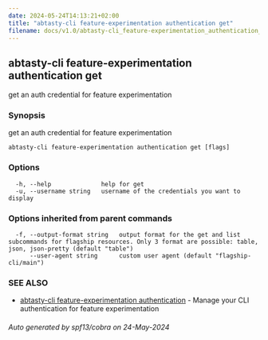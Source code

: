```yaml
---
date: 2024-05-24T14:13:21+02:00
title: "abtasty-cli feature-experimentation authentication get"
filename: docs/v1.0/abtasty-cli_feature-experimentation_authentication_get.md
---
```

## abtasty-cli feature-experimentation authentication get

get an auth credential for feature experimentation

### Synopsis

get an auth credential for feature experimentation

```
abtasty-cli feature-experimentation authentication get [flags]
```

### Options

```
  -h, --help              help for get
  -u, --username string   username of the credentials you want to display
```

### Options inherited from parent commands

```
  -f, --output-format string   output format for the get and list subcommands for flagship resources. Only 3 format are possible: table, json, json-pretty (default "table")
      --user-agent string      custom user agent (default "flagship-cli/main")
```

### SEE ALSO

* [abtasty-cli feature-experimentation authentication](/docs/v1.0/abtasty-cli_feature-experimentation_authentication.md)	 - Manage your CLI authentication for feature experimentation

###### Auto generated by spf13/cobra on 24-May-2024
